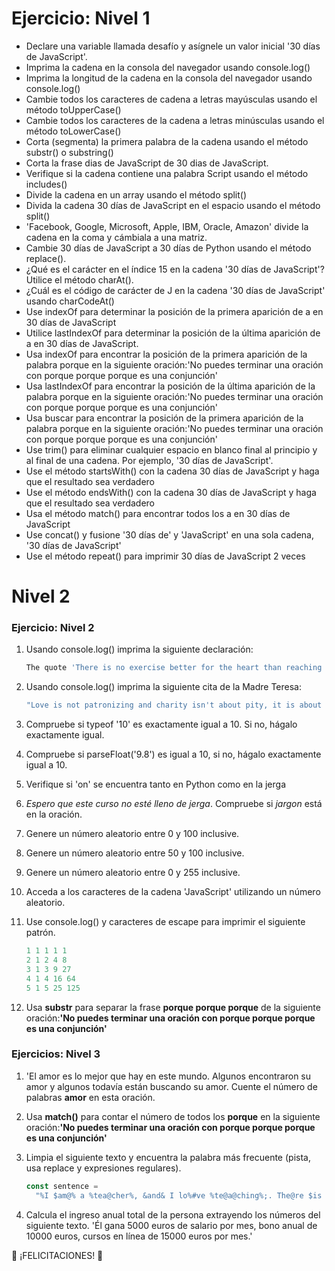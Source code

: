 # Ejercicio: Nivel 1
- Declare una variable llamada desafío y asígnele un valor inicial '30 días de JavaScript'.
- Imprima la cadena en la consola del navegador usando console.log()
- Imprima la longitud de la cadena en la consola del navegador usando console.log()
- Cambie todos los caracteres de cadena a letras mayúsculas usando el método toUpperCase()
- Cambie todos los caracteres de la cadena a letras minúsculas usando el método toLowerCase()
- Corta (segmenta) la primera palabra de la cadena usando el método substr() o substring()
- Corta la frase dias de JavaScript de 30 dias de JavaScript.
- Verifique si la cadena contiene una palabra Script usando el método includes()
- Divide la cadena en un array usando el método split()
- Divida la cadena 30 días de JavaScript en el espacio usando el método split()
- 'Facebook, Google, Microsoft, Apple, IBM, Oracle, Amazon' divide la cadena en la coma y cámbiala a una matriz.
- Cambie 30 días de JavaScript a 30 días de Python usando el método replace().
- ¿Qué es el carácter en el índice 15 en la cadena '30 días de JavaScript'? Utilice el método charAt().
- ¿Cuál es el código de carácter de J en la cadena '30 días de JavaScript' usando charCodeAt()
- Use indexOf para determinar la posición de la primera aparición de a en 30 días de JavaScript
- Utilice lastIndexOf para determinar la posición de la última aparición de a en 30 días de JavaScript.
- Usa indexOf para encontrar la posición de la primera aparición de la palabra porque en la siguiente oración:'No puedes terminar una oración con porque porque porque es una conjunción'
- Usa lastIndexOf para encontrar la posición de la última aparición de la palabra porque en la siguiente oración:'No puedes terminar una oración con porque porque porque es una conjunción'
- Usa buscar para encontrar la posición de la primera aparición de la palabra porque en la siguiente oración:'No puedes terminar una oración con porque porque porque es una conjunción'
- Use trim() para eliminar cualquier espacio en blanco final al principio y al final de una cadena. Por ejemplo, '30 días de JavaScript'.
- Use el método startsWith() con la cadena 30 días de JavaScript y haga que el resultado sea verdadero
- Use el método endsWith() con la cadena 30 días de JavaScript y haga que el resultado sea verdadero
- Usa el método match() para encontrar todos los a en 30 días de JavaScript
- Use concat() y fusione '30 días de' y 'JavaScript' en una sola cadena, '30 días de JavaScript'
- Use el método repeat() para imprimir 30 días de JavaScript 2 veces

# Nivel 2

### Ejercicio: Nivel 2

1. Usando console.log() imprima la siguiente declaración:

   ```sh
   The quote 'There is no exercise better for the heart than reaching down and lifting people up.' by John Holmes teaches us to help one another.
   ```

2. Usando console.log() imprima la siguiente cita de la Madre Teresa:

   ```sh
   "Love is not patronizing and charity isn't about pity, it is about love. Charity and love are the same -- with charity you give love, so don't just give money but reach out your hand instead."
   ```

3. Compruebe si typeof '10' es exactamente igual a 10. Si no, hágalo exactamente igual.
4. Compruebe si parseFloat('9.8') es igual a 10, si no, hágalo exactamente igual a 10.
5. Verifique si 'on' se encuentra tanto en Python como en la jerga
6. _Espero que este curso no esté lleno de jerga_. Compruebe si _jargon_ está en la oración.
7. Genere un número aleatorio entre 0 y 100 inclusive.
8. Genere un número aleatorio entre 50 y 100 inclusive.
9. Genere un número aleatorio entre 0 y 255 inclusive.
10. Acceda a los caracteres de la cadena 'JavaScript' utilizando un número aleatorio.
11. Use console.log() y caracteres de escape para imprimir el siguiente patrón.

    ```js
    1 1 1 1 1
    2 1 2 4 8
    3 1 3 9 27
    4 1 4 16 64
    5 1 5 25 125
    ```

12. Usa **substr** para separar la frase **porque porque porque** de la siguiente oración:**'No puedes terminar una oración con porque porque porque es una conjunción'**


### Ejercicios: Nivel 3

1. 'El amor es lo mejor que hay en este mundo. Algunos encontraron su amor y algunos todavía están buscando su amor. Cuente el número de palabras **amor** en esta oración.
2. Usa **match()** para contar el número de todos los **porque** en la siguiente oración:**'No puedes terminar una oración con porque porque porque es una conjunción'**
3. Limpia el siguiente texto y encuentra la palabra más frecuente (pista, usa replace y expresiones regulares).

   ```js
   const sentence =
     "%I $am@% a %tea@cher%, &and& I lo%#ve %te@a@ching%;. The@re $is no@th@ing; &as& mo@re rewarding as educa@ting &and& @emp%o@weri@ng peo@ple. ;I found tea@ching m%o@re interesting tha@n any ot#her %jo@bs. %Do@es thi%s mo@tiv#ate yo@u to be a tea@cher!? %Th#is 30#Days&OfJavaScript &is al@so $the $resu@lt of &love& of tea&ching";
   ```

4. Calcula el ingreso anual total de la persona extrayendo los números del siguiente texto. 'Él gana 5000 euros de salario por mes, bono anual de 10000 euros, cursos en línea de 15000 euros por mes.'

🎉 ¡FELICITACIONES! 🎉
